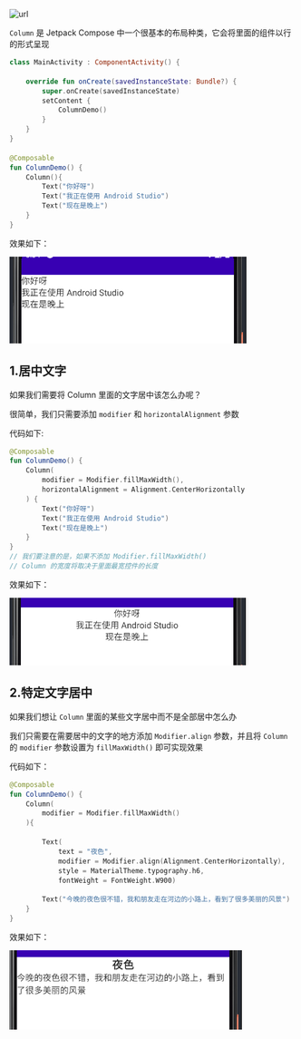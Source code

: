 
![url](https://developer.android.com/images/jetpack/compose/layout-column-row-box.png)

`Column` 是 Jetpack Compose 中一个很基本的布局种类，它会将里面的组件以行的形式呈现

``` kotlin
class MainActivity : ComponentActivity() {

    override fun onCreate(savedInstanceState: Bundle?) {
        super.onCreate(savedInstanceState)
        setContent {
            ColumnDemo()
        }
    }
}

@Composable
fun ColumnDemo() {
    Column(){
        Text("你好呀")
        Text("我正在使用 Android Studio")
        Text("现在是晚上")
    }
}
```
效果如下：

<img src="../../assets/layout/column/column1.png">

## 1.居中文字

如果我们需要将 Column 里面的文字居中该怎么办呢？

很简单，我们只需要添加 `modifier` 和 `horizontalAlignment` 参数

代码如下:

```kotlin
@Composable
fun ColumnDemo() {
    Column(
        modifier = Modifier.fillMaxWidth(),
        horizontalAlignment = Alignment.CenterHorizontally
    ) {
        Text("你好呀")
        Text("我正在使用 Android Studio")
        Text("现在是晚上")
    }
}
// 我们要注意的是，如果不添加 Modifier.fillMaxWidth()
// Column 的宽度将取决于里面最宽控件的长度
```
效果如下：

<img src="../../assets/layout/column/column2.png">

## 2.特定文字居中

如果我们想让 `Column` 里面的某些文字居中而不是全部居中怎么办

我们只需要在需要居中的文字的地方添加 `Modifier.align` 参数，并且将 `Column` 的 `modifier` 参数设置为 `fillMaxWidth()` 即可实现效果

代码如下：
``` kotlin
@Composable
fun ColumnDemo() {
    Column(
        modifier = Modifier.fillMaxWidth()
    ){

        Text(
            text = "夜色",
            modifier = Modifier.align(Alignment.CenterHorizontally),
            style = MaterialTheme.typography.h6,
            fontWeight = FontWeight.W900)

        Text("今晚的夜色很不错，我和朋友走在河边的小路上，看到了很多美丽的风景")
    }
}
```

效果如下：

<img src="../../assets/layout/column/column3.png">